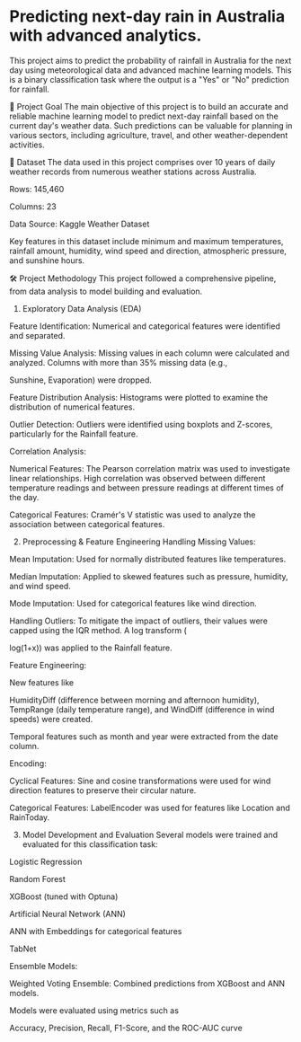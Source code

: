 # Predicting next-day rain in Australia with advanced analytics.

This project aims to predict the probability of rainfall in Australia for the next day using meteorological data and advanced machine learning models. This is a binary classification task where the output is a "Yes" or "No" prediction for rainfall.

🎯 Project Goal
The main objective of this project is to build an accurate and reliable machine learning model to predict next-day rainfall based on the current day's weather data. Such predictions can be valuable for planning in various sectors, including agriculture, travel, and other weather-dependent activities.

💾 Dataset
The data used in this project comprises over 10 years of daily weather records from numerous weather stations across Australia.


Rows: 145,460 




Columns: 23 


Data Source: Kaggle Weather Dataset 

Key features in this dataset include minimum and maximum temperatures, rainfall amount, humidity, wind speed and direction, atmospheric pressure, and sunshine hours. 

🛠️ Project Methodology
This project followed a comprehensive pipeline, from data analysis to model building and evaluation.

1. Exploratory Data Analysis (EDA)

Feature Identification: Numerical and categorical features were identified and separated. 


Missing Value Analysis: Missing values in each column were calculated and analyzed. Columns with more than 35% missing data (e.g., 

Sunshine, Evaporation) were dropped. 


Feature Distribution Analysis: Histograms were plotted to examine the distribution of numerical features. 


Outlier Detection: Outliers were identified using boxplots and Z-scores, particularly for the Rainfall feature. 


Correlation Analysis:


Numerical Features: The Pearson correlation matrix was used to investigate linear relationships. High correlation was observed between different temperature readings and between pressure readings at different times of the day. 



Categorical Features: Cramér's V statistic was used to analyze the association between categorical features. 


2. Preprocessing & Feature Engineering
Handling Missing Values:


Mean Imputation: Used for normally distributed features like temperatures. 


Median Imputation: Applied to skewed features such as pressure, humidity, and wind speed. 


Mode Imputation: Used for categorical features like wind direction. 


Handling Outliers: To mitigate the impact of outliers, their values were capped using the IQR method. A log transform (

log(1+x)) was applied to the Rainfall feature. 

Feature Engineering:

New features like 

HumidityDiff (difference between morning and afternoon humidity), TempRange (daily temperature range), and WindDiff (difference in wind speeds) were created. 

Temporal features such as month and year were extracted from the date column. 

Encoding:


Cyclical Features: Sine and cosine transformations were used for wind direction features to preserve their circular nature. 


Categorical Features: LabelEncoder was used for features like Location and RainToday. 

3. Model Development and Evaluation
Several models were trained and evaluated for this classification task:


Logistic Regression 


Random Forest 


XGBoost (tuned with Optuna) 


Artificial Neural Network (ANN) 


ANN with Embeddings for categorical features 


TabNet 

Ensemble Models:


Weighted Voting Ensemble: Combined predictions from XGBoost and ANN models. 

Models were evaluated using metrics such as 

Accuracy, Precision, Recall, F1-Score, and the ROC-AUC curve
